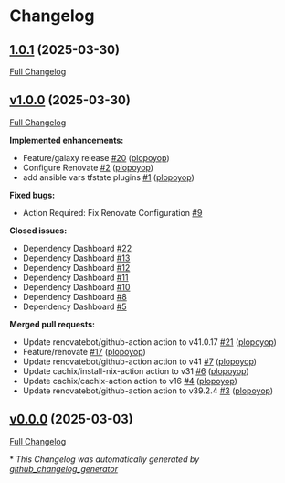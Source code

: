 # Changelog

## [1.0.1](https://github.com/plopoyop/ansible-collection-kubernetes/tree/1.0.1) (2025-03-30)

[Full Changelog](https://github.com/plopoyop/ansible-collection-kubernetes/compare/v1.0.0...1.0.1)

## [v1.0.0](https://github.com/plopoyop/ansible-collection-kubernetes/tree/v1.0.0) (2025-03-30)

[Full Changelog](https://github.com/plopoyop/ansible-collection-kubernetes/compare/v0.0.0...v1.0.0)

**Implemented enhancements:**

- Feature/galaxy release [\#20](https://github.com/plopoyop/ansible-collection-kubernetes/pull/20) ([plopoyop](https://github.com/plopoyop))
- Configure Renovate [\#2](https://github.com/plopoyop/ansible-collection-kubernetes/pull/2) ([plopoyop](https://github.com/plopoyop))
- add ansible vars tfstate plugins [\#1](https://github.com/plopoyop/ansible-collection-kubernetes/pull/1) ([plopoyop](https://github.com/plopoyop))

**Fixed bugs:**

- Action Required: Fix Renovate Configuration [\#9](https://github.com/plopoyop/ansible-collection-kubernetes/issues/9)

**Closed issues:**

- Dependency Dashboard [\#22](https://github.com/plopoyop/ansible-collection-kubernetes/issues/22)
- Dependency Dashboard [\#13](https://github.com/plopoyop/ansible-collection-kubernetes/issues/13)
- Dependency Dashboard [\#12](https://github.com/plopoyop/ansible-collection-kubernetes/issues/12)
- Dependency Dashboard [\#11](https://github.com/plopoyop/ansible-collection-kubernetes/issues/11)
- Dependency Dashboard [\#10](https://github.com/plopoyop/ansible-collection-kubernetes/issues/10)
- Dependency Dashboard [\#8](https://github.com/plopoyop/ansible-collection-kubernetes/issues/8)
- Dependency Dashboard [\#5](https://github.com/plopoyop/ansible-collection-kubernetes/issues/5)

**Merged pull requests:**

- Update renovatebot/github-action action to v41.0.17 [\#21](https://github.com/plopoyop/ansible-collection-kubernetes/pull/21) ([plopoyop](https://github.com/plopoyop))
- Feature/renovate [\#17](https://github.com/plopoyop/ansible-collection-kubernetes/pull/17) ([plopoyop](https://github.com/plopoyop))
- Update renovatebot/github-action action to v41 [\#7](https://github.com/plopoyop/ansible-collection-kubernetes/pull/7) ([plopoyop](https://github.com/plopoyop))
- Update cachix/install-nix-action action to v31 [\#6](https://github.com/plopoyop/ansible-collection-kubernetes/pull/6) ([plopoyop](https://github.com/plopoyop))
- Update cachix/cachix-action action to v16 [\#4](https://github.com/plopoyop/ansible-collection-kubernetes/pull/4) ([plopoyop](https://github.com/plopoyop))
- Update renovatebot/github-action action to v39.2.4 [\#3](https://github.com/plopoyop/ansible-collection-kubernetes/pull/3) ([plopoyop](https://github.com/plopoyop))

## [v0.0.0](https://github.com/plopoyop/ansible-collection-kubernetes/tree/v0.0.0) (2025-03-03)

[Full Changelog](https://github.com/plopoyop/ansible-collection-kubernetes/compare/51e1d110e86fa602ee48509ed59fdae6b851f118...v0.0.0)



\* *This Changelog was automatically generated by [github_changelog_generator](https://github.com/github-changelog-generator/github-changelog-generator)*
